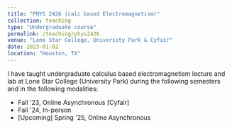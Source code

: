 ```yaml
---
title: "PHYS 2426 (calc based Electromagnetism)"
collection: teaching
type: "Undergraduate course"
permalink: /teaching/phys2426
venue: "Lone Star College, University Park & Cyfair"
date: 2023-01-02
location: "Houston, TX"
---
```

I have taught undergraduate calculus based electromagnetism lecture and lab at Lone Star College (University Park)
during the following semesters and in the following modalities:
- Fall '23, Online Asynchronous [Cyfair]
- Fall '24, In-person
- [Upcoming] Spring '25, Online Asynchronous
